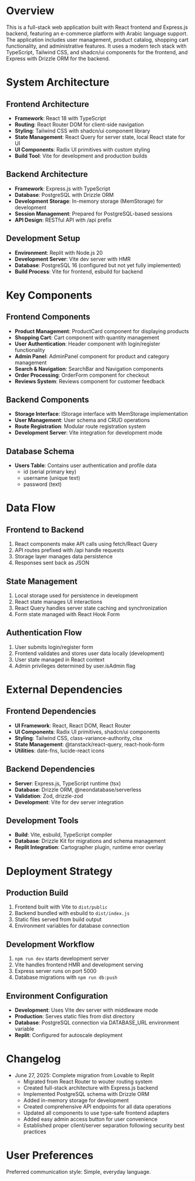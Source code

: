 # Overview

This is a full-stack web application built with React frontend and Express.js backend, featuring an e-commerce platform with Arabic language support. The application includes user management, product catalog, shopping cart functionality, and administrative features. It uses a modern tech stack with TypeScript, Tailwind CSS, and shadcn/ui components for the frontend, and Express with Drizzle ORM for the backend.

# System Architecture

## Frontend Architecture
- **Framework**: React 18 with TypeScript
- **Routing**: React Router DOM for client-side navigation
- **Styling**: Tailwind CSS with shadcn/ui component library
- **State Management**: React Query for server state, local React state for UI
- **UI Components**: Radix UI primitives with custom styling
- **Build Tool**: Vite for development and production builds

## Backend Architecture
- **Framework**: Express.js with TypeScript
- **Database**: PostgreSQL with Drizzle ORM
- **Development Storage**: In-memory storage (MemStorage) for development
- **Session Management**: Prepared for PostgreSQL-based sessions
- **API Design**: RESTful API with /api prefix

## Development Setup
- **Environment**: Replit with Node.js 20
- **Development Server**: Vite dev server with HMR
- **Database**: PostgreSQL 16 (configured but not yet fully implemented)
- **Build Process**: Vite for frontend, esbuild for backend

# Key Components

## Frontend Components
- **Product Management**: ProductCard component for displaying products
- **Shopping Cart**: Cart component with quantity management
- **User Authentication**: Header component with login/register functionality
- **Admin Panel**: AdminPanel component for product and category management
- **Search & Navigation**: SearchBar and Navigation components
- **Order Processing**: OrderForm component for checkout
- **Reviews System**: Reviews component for customer feedback

## Backend Components
- **Storage Interface**: IStorage interface with MemStorage implementation
- **User Management**: User schema and CRUD operations
- **Route Registration**: Modular route registration system
- **Development Server**: Vite integration for development mode

## Database Schema
- **Users Table**: Contains user authentication and profile data
  - id (serial primary key)
  - username (unique text)
  - password (text)

# Data Flow

## Frontend to Backend
1. React components make API calls using fetch/React Query
2. API routes prefixed with /api handle requests
3. Storage layer manages data persistence
4. Responses sent back as JSON

## State Management
1. Local storage used for persistence in development
2. React state manages UI interactions
3. React Query handles server state caching and synchronization
4. Form state managed with React Hook Form

## Authentication Flow
1. User submits login/register form
2. Frontend validates and stores user data locally (development)
3. User state managed in React context
4. Admin privileges determined by user.isAdmin flag

# External Dependencies

## Frontend Dependencies
- **UI Framework**: React, React DOM, React Router
- **UI Components**: Radix UI primitives, shadcn/ui components
- **Styling**: Tailwind CSS, class-variance-authority, clsx
- **State Management**: @tanstack/react-query, react-hook-form
- **Utilities**: date-fns, lucide-react icons

## Backend Dependencies
- **Server**: Express.js, TypeScript runtime (tsx)
- **Database**: Drizzle ORM, @neondatabase/serverless
- **Validation**: Zod, drizzle-zod
- **Development**: Vite for dev server integration

## Development Tools
- **Build**: Vite, esbuild, TypeScript compiler
- **Database**: Drizzle Kit for migrations and schema management
- **Replit Integration**: Cartographer plugin, runtime error overlay

# Deployment Strategy

## Production Build
1. Frontend built with Vite to `dist/public`
2. Backend bundled with esbuild to `dist/index.js`
3. Static files served from build output
4. Environment variables for database connection

## Development Workflow
1. `npm run dev` starts development server
2. Vite handles frontend HMR and development serving
3. Express server runs on port 5000
4. Database migrations with `npm run db:push`

## Environment Configuration
- **Development**: Uses Vite dev server with middleware mode
- **Production**: Serves static files from dist directory
- **Database**: PostgreSQL connection via DATABASE_URL environment variable
- **Replit**: Configured for autoscale deployment

# Changelog

- June 27, 2025: Complete migration from Lovable to Replit
  - Migrated from React Router to wouter routing system
  - Created full-stack architecture with Express.js backend
  - Implemented PostgreSQL schema with Drizzle ORM
  - Added in-memory storage for development
  - Created comprehensive API endpoints for all data operations
  - Updated all components to use type-safe frontend adapters
  - Added easy admin access button for user convenience
  - Established proper client/server separation following security best practices

# User Preferences

Preferred communication style: Simple, everyday language.